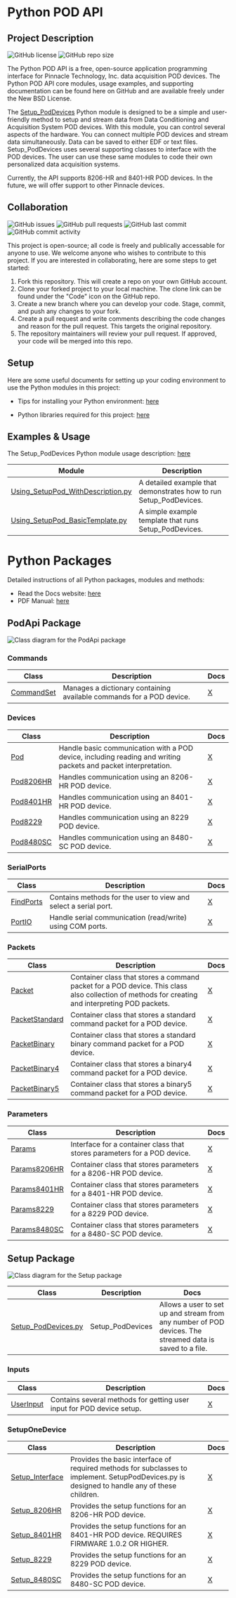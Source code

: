 # Python POD API

## Project Description 

![GitHub license](https://img.shields.io/github/license/Pinnacle-Technology-Inc/Python-POD-API)
![GitHub repo size](https://img.shields.io/github/repo-size/Pinnacle-Technology-Inc/Python-POD-API)

The Python POD API is a free, open-source application programming interface for Pinnacle Technology, Inc. data acquisition POD devices. The Python POD API core modules, usage examples, and supporting documentation can be found here on GitHub and are available freely under the New BSD License. 

The [Setup_PodDevices](/Documents/API_Manuals/Setup_PodDevices-Usage.pdf) Python module is designed to be a simple and user-friendly method to setup and stream data from Data Conditioning and Acquisition System POD devices. With this module, you can control several aspects of the hardware. You can connect multiple POD devices and stream data simultaneously. Data can be saved to either EDF or text files. Setup_PodDevices uses several supporting classes to interface with the POD devices. The user can use these same modules to code their own personalized data acquisition systems. 

Currently, the API supports 8206-HR and 8401-HR POD devices. In the future, we will offer support to other Pinnacle devices. 

## Collaboration 

![GitHub issues](https://img.shields.io/github/issues-raw/Pinnacle-Technology-Inc/Python-POD-API)
![GitHub pull requests](https://img.shields.io/github/issues-pr-raw/Pinnacle-Technology-Inc/Python-POD-API)
![GitHub last commit](https://img.shields.io/github/last-commit/Pinnacle-Technology-Inc/Python-POD-API)
![GitHub commit activity](https://img.shields.io/github/commit-activity/m/Pinnacle-Technology-Inc/Python-POD-API)

This project is open-source; all code is freely and publically accessable for anyone to use. We welcome anyone who wishes to contribute to this project. If you are interested in collaborating, here are some steps to get started: 

1. Fork this repository. This will create a repo on your own GitHub account.
2. Clone your forked project to your local machine. The clone link can be found under the "Code" icon on the GitHub repo.
3. Create a new branch where you can develop your code. Stage, commit, and push any changes to your fork.
4. Create a pull request and write comments describing the code changes and reason for the pull request. This targets the original repository.
5. The repository maintainers will review your pull request. If approved, your code will be merged into this repo. 

## Setup

Here are some useful documents for setting up your coding environment to use the Python modules in this project:

* Tips for installing your Python environment: [here](/Documents/Programming_Tutorials/PythonEnviornmentTips.txt)

* Python libraries required for this project: [here](/Code/requirements.txt)

## Examples & Usage 

The Setup_PodDevices Python module usage description: [here](/Documents/API_Manuals/Setup_PodDevices-Usage.pdf)

| Module                                                                                | Description                                                       |
|---------------------------------------------------------------------------------------|-------------------------------------------------------------------|
| [Using_SetupPod_WithDescription.py](/Code/Examples/Using_SetupPod_WithDescription.py) | A detailed example that demonstrates how to run Setup_PodDevices. |
| [Using_SetupPod_BasicTemplate.py](/Code/Examples/Using_SetupPod_BasicTemplate.py)     | A simple example template that runs Setup_PodDevices.             |

# Python Packages 

Detailed instructions of all Python packages, modules and methods: 
* Read the Docs website: [here](https://python-pod-api.readthedocs.io/en/latest/)
* PDF Manual: [here](/Documents/API_Manuals/Python_POD_API_Manual.pdf)

## PodApi Package

![Class diagram for the PodApi package](/Documents/Diagrams/class-diagrams-PodApi.png)

### Commands

| Class                                              | Description                                                          | Docs  |
|----------------------------------------------------|----------------------------------------------------------------------|-------|
| [CommandSet](/Code/PodApi/Commands/PodCommands.py) | Manages a dictionary containing available commands for a POD device. | [X]() |

### Devices

| Class                                                    | Description                                         | Docs |
|----------------------------------------------------------|-----------------------------------------------------|------|
| [Pod](/Code/PodApi/Devices/BasicPodProtocol.py)          | Handle basic communication with a POD device, including reading and writing packets and packet interpretation. | [X]() |
| [Pod8206HR](/Code/PodApi/Devices/PodDevice_8206HR.py.py) | Handles communication using an 8206-HR POD device.  | [X]() |
| [Pod8401HR](/Code/PodApi/Devices/PodDevice_8401HR.py)    | Handles communication using an 8401-HR POD device.  | [X]() |
| [Pod8229](/Code/PodApi/Devices/PodDevice_8229.py)        | Handles communication using an 8229 POD device.     | [X]() | 
| [Pod8480SC](/Code/PodApi/Devices/PodDevice_8480SC.py)    |  Handles communication using an 8480-SC POD device. | [X]() | 
 
### SerialPorts

| Class                                                       | Description                                                     | Docs  |
|-------------------------------------------------------------|-----------------------------------------------------------------|-------|
| [FindPorts](/Code/PodApi/Devices/SerialPorts/PortAccess.py) | Contains methods for the user to view and select a serial port. | [X]() |
| [PortIO](/Code/PodApi/Devices/SerialPorts/SerialComm.py)    | Handle serial communication (read/write) using COM ports.       | [X]() |

### Packets

| Class                                              | Description                                                                    | Docs  |
|----------------------------------------------------|--------------------------------------------------------------------------------|-------|
| [Packet](/Code/PodApi/Packets/Packet.py)           | Container class that stores a command packet for a POD device. This class also collection of methods for creating and interpreting POD packets. | [X]() |
| [PacketStandard](/Code/PodApi/Packets/Standard.py) | Container class that stores a standard command packet for a POD device.        | [X]() |
| [PacketBinary](/Code/PodApi/Packets/Binary.py)     | Container class that stores a standard binary command packet for a POD device. | [X]() |
| [PacketBinary4](/Code/PodApi/Packets/Binary4.py)   | Container class that stores a binary4 command packet for a POD device.         | [X]() |
| [PacketBinary5](/Code/PodApi/Packets/Binary5.py)   | Container class that stores a binary5 command packet for a POD device.         | [X]() |

### Parameters

| Class                                                   | Description                                                              | Docs  |
|---------------------------------------------------------|--------------------------------------------------------------------------|-------|
| [Params](/Code/PodApi/Parameters/ParamsBasic.py)        | Interface for a container class that stores parameters for a POD device. | [X]() | 
| [Params8206HR](/Code/PodApi/Parameters/Params8206HR.py) | Container class that stores parameters for a 8206-HR POD device.         | [X]() | 
| [Params8401HR](/Code/PodApi/Parameters/Params8401HR.py) | Container class that stores parameters for a 8401-HR POD device.         | [X]() | 
| [Params8229](/Code/PodApi/Parameters/Params8229.py)     | Container class that stores parameters for a 8229 POD device.            | [X]() | 
| [Params8480SC](/Code/PodApi/Parameters/Params8480SC.py) | Container class that stores parameters for a 8480-SC POD device.         | [X]() | 

## Setup Package

![Class diagram for the Setup package](/Documents/Diagrams/class-diagrams-Setup.png)

| Class                                                   | Description                                                              | Docs  |
|---------------------------------------------------------|--------------------------------------------------------------------------|-------|
| [Setup_PodDevices.py](/Code/PodApi/Devices/Setup_PodDevices.py)          | Setup_PodDevices      | Allows a user to set up and stream from any number of POD devices. The streamed data is saved to a file. | [X]() |

### Inputs

| Class                                           | Description                                                           | Docs  |
|-------------------------------------------------|-----------------------------------------------------------------------|-------|
| [UserInput](/Code/Setup/Inputs/GetUserInput.py) | Contains several methods for getting user input for POD device setup. | [X]() |

### SetupOneDevice

| Class                                                               | Description                                             | Docs  |
|---------------------------------------------------------------------|---------------------------------------------------------|-------|
| [Setup_Interface](/Code/Setup/SetupOneDevice/Setup_PodInterface.py) | Provides the basic interface of required methods for subclasses to implement. SetupPodDevices.py is designed to handle any of these children. | [X]() |
| [Setup_8206HR](/Code/Setup/SetupOneDevice/Setup_8206HR.py)          | Provides the setup functions for an 8206-HR POD device. | [X]() |
| [Setup_8401HR](/Code/Setup/SetupOneDevice/Setup_8401HR.py)          | Provides the setup functions for an 8401-HR POD device. REQUIRES FIRMWARE 1.0.2 OR HIGHER. | [X]() |
| [Setup_8229](/Code/Setup/SetupOneDevice/Setup_8229.py)              | Provides the setup functions for an 8229 POD device.    | [X]() |
| [Setup_8480SC](/Code/Setup/SetupOneDevice/Setup_8480SC.py)          | Provides the setup functions for an 8480-SC POD device. | [X]() |